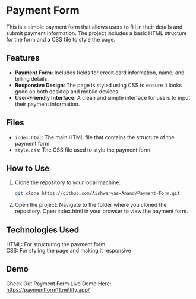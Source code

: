 # Payment Form

This is a simple payment form that allows users to fill in their details and submit payment information. The project includes a basic HTML structure for the form and a CSS file to style the page.

## Features

- **Payment Form**: Includes fields for credit card information, name, and billing details.
- **Responsive Design**: The page is styled using CSS to ensure it looks good on both desktop and mobile devices.
- **User-Friendly Interface**: A clean and simple interface for users to input their payment information.

## Files

- `index.html`: The main HTML file that contains the structure of the payment form.
- `style.css`: The CSS file used to style the payment form.

## How to Use

1. Clone the repository to your local machine:
   ```bash
   git clone https://github.com/Aishwaryaa-Anand/Payment-Form.git
2. Open the project:
   Navigate to the folder where you cloned the repository.
   Open index.html in your browser to view the payment form.
   
<h2>Technologies Used</h2>
HTML: For structuring the payment form.<br>
CSS: For styling the page and making it responsive

## Demo 
Check Out Payment Form Live Demo Here: https://paymentform11.netlify.app/
